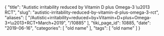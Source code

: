 {
    "title": "Autistic irritability reduced by Vitamin D plus Omega-3 \u2013 RCT",
    "slug": "autistic-irritability-reduced-by-vitamin-d-plus-omega-3-rct",
    "aliases": [
        "/Autistic+irritability+reduced+by+Vitamin+D+plus+Omega-3+\u2013+RCT+March+2019",
        "/10885"
    ],
    "tiki_page_id": 10885,
    "date": "2019-06-16",
    "categories": [
        "old name"
    ],
    "tags": [
        "old name"
    ]
}